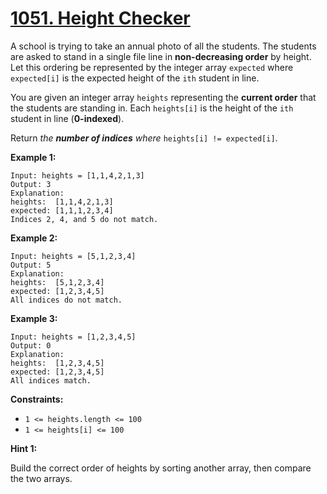 # [1051. Height Checker](https://leetcode.com/problems/height-checker/)

A school is trying to take an annual photo of all the students. The students are asked to stand in a single file line in **non-decreasing order** by height. Let this ordering be represented by the integer array `expected` where `expected[i]` is the expected height of the `ith` student in line.

You are given an integer array `heights` representing the **current order** that the students are standing in. Each `heights[i]` is the height of the `ith` student in line (**0-indexed**).

Return *the **number of indices** where* `heights[i] != expected[i]`.

**Example 1:**

    Input: heights = [1,1,4,2,1,3]
    Output: 3
    Explanation:
    heights:  [1,1,4,2,1,3]
    expected: [1,1,1,2,3,4]
    Indices 2, 4, and 5 do not match.

**Example 2:**

    Input: heights = [5,1,2,3,4]
    Output: 5
    Explanation:
    heights:  [5,1,2,3,4]
    expected: [1,2,3,4,5]
    All indices do not match.

**Example 3:**

    Input: heights = [1,2,3,4,5]
    Output: 0
    Explanation:
    heights:  [1,2,3,4,5]
    expected: [1,2,3,4,5]
    All indices match.

**Constraints:**

* `1 <= heights.length <= 100`
* `1 <= heights[i] <= 100`

**Hint 1:**

Build the correct order of heights by sorting another array, then compare the two arrays.
